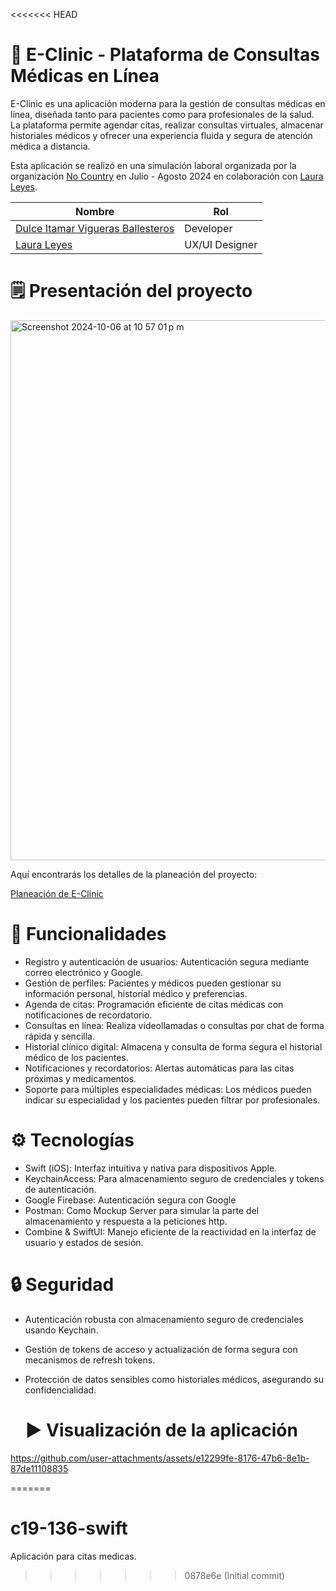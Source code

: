 <<<<<<< HEAD
# 🏥 E-Clinic - Plataforma de Consultas Médicas en Línea

E-Clinic es una aplicación moderna para la gestión de consultas médicas en línea, diseñada tanto para pacientes como para profesionales de la salud. La plataforma permite agendar citas, realizar consultas virtuales, almacenar historiales médicos y ofrecer una experiencia fluida y segura de atención médica a distancia.

Esta aplicación se realizó en una simulación laboral organizada por la organización [No Country](https://www.linkedin.com/company/nocountrytalent/) en Julio - Agosto 2024 en colaboración con [Laura Leyes](https://www.linkedin.com/in/laura-leyes/). 



| Nombre                        | Rol             |
| ----------------------------- | --------------- |
| [Dulce Itamar Vigueras Ballesteros](https://www.linkedin.com/in/itamar-vigueras/) | Developer       |
| [Laura Leyes](https://github.com/LeyesLaura/LeyesLaura)  | UX/UI Designer  | 



# 🗒️ Presentación del proyecto
<img width="864" alt="Screenshot 2024-10-06 at 10 57 01 p m" src="https://github.com/user-attachments/assets/3011c4db-e1da-4abd-912f-cb0e609e3617">

Aquí encontrarás los detalles de la planeación del proyecto: 

[Planeación de E-Clinic](https://www.behance.net/gallery/209145649/E-CLINIC-mobile-app)

# 🚀 Funcionalidades

- Registro y autenticación de usuarios: Autenticación segura mediante correo electrónico y Google.
- Gestión de perfiles: Pacientes y médicos pueden gestionar su información personal, historial médico y preferencias.
- Agenda de citas: Programación eficiente de citas médicas con notificaciones de recordatorio.
- Consultas en línea: Realiza videollamadas o consultas por chat de forma rápida y sencilla.
- Historial clínico digital: Almacena y consulta de forma segura el historial médico de los pacientes.
- Notificaciones y recordatorios: Alertas automáticas para las citas próximas y medicamentos.
- Soporte para múltiples especialidades médicas: Los médicos pueden indicar su especialidad y los pacientes pueden filtrar por profesionales.

  
# ⚙️ Tecnologías
- Swift (iOS): Interfaz intuitiva y nativa para dispositivos Apple.
- KeychainAccess: Para almacenamiento seguro de credenciales y tokens de autenticación.
- Google Firebase: Autenticación segura con Google
- Postman: Como Mockup Server para simular la parte del almacenamiento y respuesta a la peticiones http.
- Combine & SwiftUI: Manejo eficiente de la reactividad en la interfaz de usuario y estados de sesión.

  
# 🔒 Seguridad
- Autenticación robusta con almacenamiento seguro de credenciales usando Keychain.
- Gestión de tokens de acceso y actualización de forma segura con mecanismos de refresh tokens.
- Protección de datos sensibles como historiales médicos, asegurando su confidencialidad.

  # ▶️ Visualización de la aplicación

https://github.com/user-attachments/assets/e12299fe-8176-47b6-8e1b-87de11108835



=======
# c19-136-swift
Aplicación para citas medicas. 
>>>>>>> 0878e6e (Initial commit)
